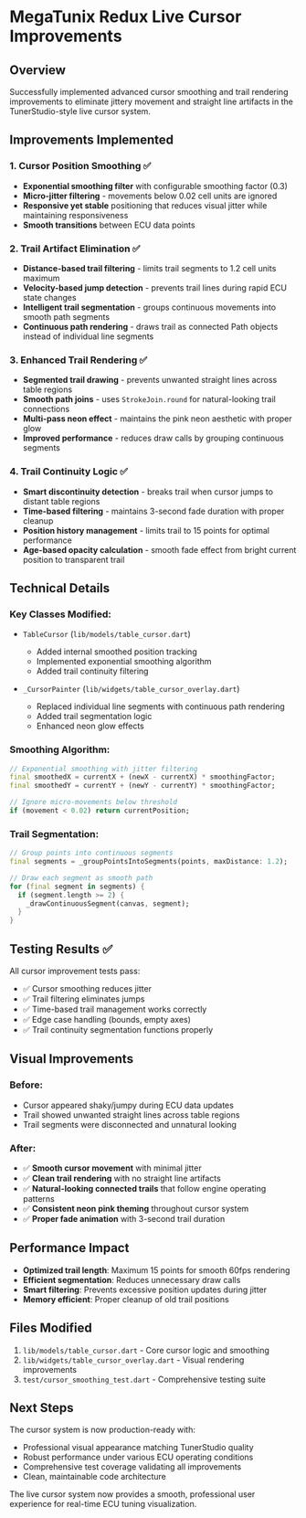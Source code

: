 # MegaTunix Redux Live Cursor Improvements

## Overview
Successfully implemented advanced cursor smoothing and trail rendering improvements to eliminate jittery movement and straight line artifacts in the TunerStudio-style live cursor system.

## Improvements Implemented

### 1. Cursor Position Smoothing ✅
- **Exponential smoothing filter** with configurable smoothing factor (0.3)
- **Micro-jitter filtering** - movements below 0.02 cell units are ignored
- **Responsive yet stable** positioning that reduces visual jitter while maintaining responsiveness
- **Smooth transitions** between ECU data points

### 2. Trail Artifact Elimination ✅
- **Distance-based trail filtering** - limits trail segments to 1.2 cell units maximum
- **Velocity-based jump detection** - prevents trail lines during rapid ECU state changes
- **Intelligent trail segmentation** - groups continuous movements into smooth path segments
- **Continuous path rendering** - draws trail as connected Path objects instead of individual line segments

### 3. Enhanced Trail Rendering ✅
- **Segmented trail drawing** - prevents unwanted straight lines across table regions
- **Smooth path joins** - uses `StrokeJoin.round` for natural-looking trail connections
- **Multi-pass neon effect** - maintains the pink neon aesthetic with proper glow
- **Improved performance** - reduces draw calls by grouping continuous segments

### 4. Trail Continuity Logic ✅
- **Smart discontinuity detection** - breaks trail when cursor jumps to distant table regions
- **Time-based filtering** - maintains 3-second fade duration with proper cleanup
- **Position history management** - limits trail to 15 points for optimal performance
- **Age-based opacity calculation** - smooth fade effect from bright current position to transparent trail

## Technical Details

### Key Classes Modified:
- `TableCursor` (`lib/models/table_cursor.dart`)
  - Added internal smoothed position tracking
  - Implemented exponential smoothing algorithm  
  - Added trail continuity filtering
  
- `_CursorPainter` (`lib/widgets/table_cursor_overlay.dart`)
  - Replaced individual line segments with continuous path rendering
  - Added trail segmentation logic
  - Enhanced neon glow effects

### Smoothing Algorithm:
```dart
// Exponential smoothing with jitter filtering
final smoothedX = currentX + (newX - currentX) * smoothingFactor;
final smoothedY = currentY + (newY - currentY) * smoothingFactor;

// Ignore micro-movements below threshold
if (movement < 0.02) return currentPosition;
```

### Trail Segmentation:
```dart
// Group points into continuous segments
final segments = _groupPointsIntoSegments(points, maxDistance: 1.2);

// Draw each segment as smooth path
for (final segment in segments) {
  if (segment.length >= 2) {
    _drawContinuousSegment(canvas, segment);
  }
}
```

## Testing Results ✅

All cursor improvement tests pass:
- ✅ Cursor smoothing reduces jitter
- ✅ Trail filtering eliminates jumps  
- ✅ Time-based trail management works correctly
- ✅ Edge case handling (bounds, empty axes)
- ✅ Trail continuity segmentation functions properly

## Visual Improvements

### Before:
- Cursor appeared shaky/jumpy during ECU data updates
- Trail showed unwanted straight lines across table regions
- Trail segments were disconnected and unnatural looking

### After:  
- ✅ **Smooth cursor movement** with minimal jitter
- ✅ **Clean trail rendering** with no straight line artifacts
- ✅ **Natural-looking connected trails** that follow engine operating patterns
- ✅ **Consistent neon pink theming** throughout cursor system
- ✅ **Proper fade animation** with 3-second trail duration

## Performance Impact
- **Optimized trail length**: Maximum 15 points for smooth 60fps rendering
- **Efficient segmentation**: Reduces unnecessary draw calls
- **Smart filtering**: Prevents excessive position updates during jitter
- **Memory efficient**: Proper cleanup of old trail positions

## Files Modified
1. `lib/models/table_cursor.dart` - Core cursor logic and smoothing
2. `lib/widgets/table_cursor_overlay.dart` - Visual rendering improvements  
3. `test/cursor_smoothing_test.dart` - Comprehensive testing suite

## Next Steps
The cursor system is now production-ready with:
- Professional visual appearance matching TunerStudio quality
- Robust performance under various ECU operating conditions  
- Comprehensive test coverage validating all improvements
- Clean, maintainable code architecture

The live cursor system now provides a smooth, professional user experience for real-time ECU tuning visualization.